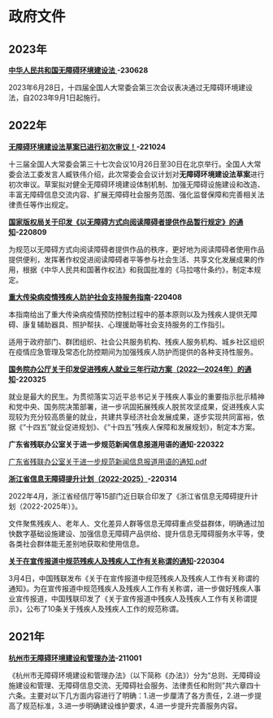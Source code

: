 # 政府文件

## 2023年 <a href="#qxk3i" id="qxk3i"></a>

[**中华人民共和国无障碍环境建设法** ](https://www.gov.cn/yaowen/liebiao/202306/content\_6888910.htm)**-230628**

2023年6月28日，十四届全国人大常委会第三次会议表决通过无障碍环境建设法，自2023年9月1日起施行。



## 2022年 <a href="#t0swy" id="t0swy"></a>

[**无障碍环境建设法草案已进行初次审议！**](https://mp.weixin.qq.com/s/cGmKTk1FVmvO\_VEqM3rQ5Q)**-221024**

十三届全国人大常委会第三十七次会议10月26日至30日在北京举行。全国人大常委会法工委发言人臧铁伟介绍，此次常委会会议计划对**无障碍环境建设法草案**进行初次审议。草案拟对健全无障碍环境建设体制机制、加强无障碍设施建设和改造、丰富无障碍信息交流内容、扩展无障碍社会服务范围、强化监督保障和完善相关法律责任等作出规定。



[**国家版权局关于印发《以无障碍方式向阅读障碍者提供作品暂行规定》的通知**](https://mp.weixin.qq.com/s/ri7FO\_\_A2E8Vrhu0hdCQ\_Q)**-220809**

为规范以无障碍方式向阅读障碍者提供作品的秩序，更好地为阅读障碍者使用作品提供便利，发挥著作权促进阅读障碍者平等参与社会生活、共享文化发展成果的作用，根据《中华人民共和国著作权法》和我国批准的《马拉喀什条约》，制定本规定。



[**重大传染病疫情残疾人防护社会支持服务指南**](http://canjiren.china.com.cn/2022-04/08/content\_41929821.html)**-220408**

本指南给出了重大传染病疫情预防控制过程中的基本原则以及为残疾人提供无障碍、康复辅助器具、照护帮扶、心理援助等社会支持服务的工作指引。

适用于政府部门、群团组织、社会公共服务机构、残疾人服务机构、城乡社区组织在疫情应急管理及常态化防控期间为加强残疾人防护而提供的各种支持性服务。



[**国务院办公厅关于印发促进残疾人就业三年行动方案（2022—2024年）的通知**](https://mp.weixin.qq.com/s/NU4jPqj8sBoVHxTr1WN1zQ)**-220325**

就业是最大的民生。为贯彻落实习近平总书记关于残疾人事业的重要指示批示精神和党中央、国务院决策部署，进一步巩固拓展残疾人脱贫攻坚成果，促进残疾人实现较为充分较高质量的就业，共建共享经济社会发展成果，逐步实现共同富裕，依据《“十四五”就业促进规划》、《“十四五”残疾人保障和发展规划》，制定本方案。



**广东省残联办公室关于进一步规范新闻信息报道用语的通知-220322**

[广东省残联办公室关于进一步规范新闻信息报道用语的通知.pdf](https://www.yuque.com/attachments/yuque/0/2022/pdf/2203529/1660184637619-627fc78f-b7d1-4b3d-ad1e-f057b96773a3.pdf)



[**浙江省信息无障碍提升计划（2022-2025）**](https://mp.weixin.qq.com/s/tFwJDeBzwc1lnSVOEwW6eA)**-220314**

2022年4月，浙江省经信厅等15部门近日联合印发了《浙江省信息无障碍提升计划（2022-2025年）》。

文件聚焦残疾人、老年人、文化差异人群等信息无障碍重点受益群体，明确通过加快数字基础设施建设、加强信息无障碍产品供给、提升信息无障碍服务水平等，使各类社会群体能无差别地获取和使用信息。



[**关于在宣传报道中规范残疾人及残疾人工作有关称谓的通知**](https://mp.weixin.qq.com/s?src=11\&timestamp=1656845582\&ver=3898\&signature=xNhVvf\*DErRxCgw19VspHT5kLtvylSDXMR4g6B9yEbJW8wvlVHTw7AcRsAr6ixm7Fq8zEvvh\*j4U7QktAVDIiVsnzCOVhsG9jJ7Ji88I2BJoaNe7ZQbazcufw7MKlxHr\&new=1)**-220304**

3月4日，中国残联发布《关于在宣传报道中规范残疾人及残疾人工作有关称谓的通知》。为在宣传报道中规范残疾人及残疾人工作有关称谓，进一步做好残疾人事业宣传报道，中国残联印发了《关于宣传报道中残疾人及残疾人工作有关称谓提示》，公布了10条关于残疾人及残疾人工作的规范称谓。



## 2021年 <a href="#ef1hl" id="ef1hl"></a>

[**杭州市无障碍环境建设和管理办法**](https://mp.weixin.qq.com/s/scIP0MycBr0yx8IY-GkzBw)**-211001**

《杭州市无障碍环境建设和管理办法》（以下简称《办法》）分为“总则、无障碍设施建设和管理、无障碍信息交流、无障碍社会服务、法律责任和附则”共六章四十六条。主要对以下几方面内容进行了明确：1.进一步厘清了各方责任，2.进一步提高了规范标准，3.进一步明确建设维护要求，4.进一步提升完善服务内容。



